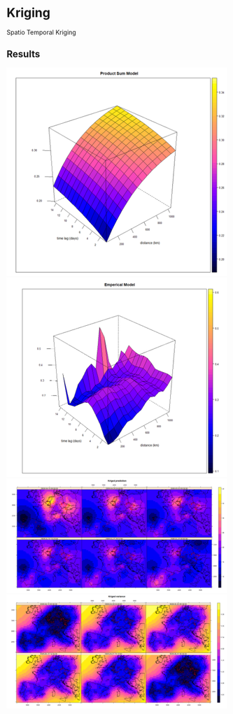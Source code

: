 # Kriging
Spatio Temporal Kriging

## Results

![Alt text](./Results/WF_ProdSum.PNG?raw=true "3D Variogram")
![Alt text](./Results/Wireframe.png?raw=true "Emperical Variogram")
![Alt text](./Results/Maps_50.PNG?raw=true "Prediction maps")
![Alt text](./Results/VarMaps_50.PNG?raw=true "Variance maps")
